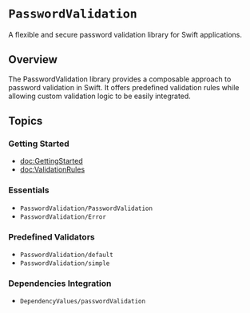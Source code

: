 # ``PasswordValidation``

A flexible and secure password validation library for Swift applications.

## Overview

The PasswordValidation library provides a composable approach to password validation in Swift. It offers predefined validation rules while allowing custom validation logic to be easily integrated.

## Topics

### Getting Started

- <doc:GettingStarted>
- <doc:ValidationRules>

### Essentials

- ``PasswordValidation/PasswordValidation``
- ``PasswordValidation/Error``

### Predefined Validators

- ``PasswordValidation/default``
- ``PasswordValidation/simple``

### Dependencies Integration

- ``DependencyValues/passwordValidation``